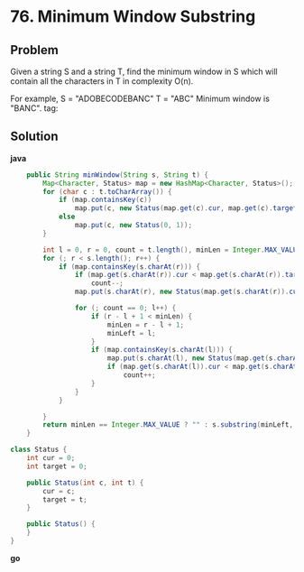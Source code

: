 # 76. Minimum Window Substring

## Problem
Given a string S and a string T, find the minimum window in S which will contain all the characters in T in complexity O(n).

For example,
S = "ADOBECODEBANC"
T = "ABC"
Minimum window is "BANC".
tag:

## Solution

**java**
```java
	public String minWindow(String s, String t) {
		Map<Character, Status> map = new HashMap<Character, Status>();
		for (char c : t.toCharArray()) {
			if (map.containsKey(c))
				map.put(c, new Status(map.get(c).cur, map.get(c).target + 1));
			else
				map.put(c, new Status(0, 1));
		}

		int l = 0, r = 0, count = t.length(), minLen = Integer.MAX_VALUE, minLeft = 0;
		for (; r < s.length(); r++) {
			if (map.containsKey(s.charAt(r))) {
				if (map.get(s.charAt(r)).cur < map.get(s.charAt(r)).target)
					count--;
				map.put(s.charAt(r), new Status(map.get(s.charAt(r)).cur + 1, map.get(s.charAt(r)).target));

				for (; count == 0; l++) {
					if (r - l + 1 < minLen) {
						minLen = r - l + 1;
						minLeft = l;
					}
					if (map.containsKey(s.charAt(l))) {
						map.put(s.charAt(l), new Status(map.get(s.charAt(l)).cur - 1, map.get(s.charAt(l)).target));
						if (map.get(s.charAt(l)).cur < map.get(s.charAt(l)).target)
							count++;
					}
				}
			}

		}
		return minLen == Integer.MAX_VALUE ? "" : s.substring(minLeft, minLeft + minLen);
	}

class Status {
	int cur = 0;
	int target = 0;

	public Status(int c, int t) {
		cur = c;
		target = t;
	}

	public Status() {
	}
}
```

**go**
```go

```
